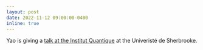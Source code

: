 ```yaml
---
layout: post
date: 2022-11-12 09:00:00-0400
inline: true
---
```


Yao is giving a [talk at the Institut Quantique](https://www.usherbrooke.ca/iq/en/evenements-iq/calendrier/seminaires-iq-rqmp-yao-shen/) at the Univeristé de Sherbrooke.

